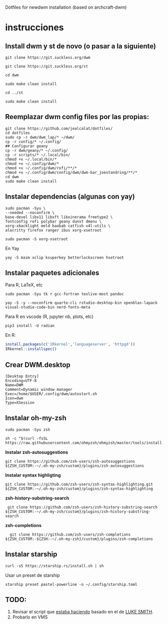 
Dotfiles for newdwm installation (based on archcraft-dwm)

# instrucciones

## Install dwm y st de novo (o pasar a la siguiente)

`git clone https://git.suckless.org/dwm`

`git clone https://git.suckless.org/st`

`cd dwm`

`sudo make clean install`

`cd ../st`

`sudo make clean install`

## Reemplazar dwm config files por las propias:

```console
git clone https://github.com/jealcalat/dotfiles/
cd dotfiles
sudo cp -r dwm/dwm_lap/* ~/dwm/
cp -r config/* ~/.config/
## Configurar geany
cp -r dwm/geany/* ~/.config/
cp -r scripts/* ~/.local/bin/
chmod +x ~/.local/bin/*
chmod +x ~/.config/dwm/*
chmod +x ~/.config/dwm/rofi/**/*
chmod +x ~/.config/dwm/config/dwm/dwm-bar_joestandring/**/*
cd dwm
sudo make clean install
```

<!-- ## Crear directorio .config/dwm y colocar lo  s archivos de la carpeta dwm

```console
cd ..
cp -r dwm/ .config/dwm
``` -->

## Instalar dependencias (algunas con yay)

```console
sudo pacman -Syu \
--needed --noconfirm \
base-devel libx11 libxft libxinerama freetype2 \
fontconfig rofi polybar geany dunst dmenu \ 
xorg-xbacklight meld baobab catfish v4l-utils \
alacritty firefox ranger ibus xorg-xsetroot
```

```console
sudo pacman -S xorg-xsetroot
```

En Yay

```console
yay -S maim xclip ksuperkey betterlockscreen hsetroot 
```

## Instalar paquetes adicionales

Para R, LaTeX, etc
```console
sudo pacman -Syu tk r gcc-fortran texlive-most pandoc
```

```
yay -S -y --noconfirm quarto-cli rstudio-desktop-bin openblas-lapack visual-studio-code-bin nerd-fonts-meta
```

Para R en vscode (R, jupyter nb, plots, etc)

```console
pip3 install -U radian
```

En R:

```r
install.packages(c('IRkernel','languageserver', 'httpgd'))
IRkernel::installspec()
```
## Crear DWM.desktop

```
[Desktop Entry]
Encoding=UTF-8
Name=DWM
Comment=Dynamic window manager
Exec=/home/$USER/.config/dwm/autostart.sh
Icon=dwm
Type=XSession
```

## Instalar oh-my-zsh

```console
sudo pacman -Syu zsh
```

```console
sh -c "$(curl -fsSL https://raw.githubusercontent.com/ohmyzsh/ohmyzsh/master/tools/install.sh)"
```

**Instalar zsh-autosuggestions**

```console
git clone https://github.com/zsh-users/zsh-autosuggestions ${ZSH_CUSTOM:-~/.oh-my-zsh/custom}/plugins/zsh-autosuggestions
```

**Instalar syntax highligting**

```console
git clone https://github.com/zsh-users/zsh-syntax-highlighting.git ${ZSH_CUSTOM:-~/.oh-my-zsh/custom}/plugins/zsh-syntax-highlighting
```

**zsh-history-substring-search**

```console
 git clone https://github.com/zsh-users/zsh-history-substring-search ${ZSH_CUSTOM:-~/.oh-my-zsh/custom}/plugins/zsh-history-substring-search
```

**zsh-completions**

```console
  git clone https://github.com/zsh-users/zsh-completions ${ZSH_CUSTOM:-${ZSH:-~/.oh-my-zsh}/custom}/plugins/zsh-completions
``` 

## Instalar starship

```console
curl -sS https://starship.rs/install.sh | sh
```

Usar un preset de starship

```console
starship preset pastel-powerline -o ~/.config/starship.toml
```

## TODO:

1. Revisar el script que [estaba haciendo](https://github.com/jealcalat/dots_newdwm/blob/main/install_custom_dwm) basado en el de [LUKE SMITH](https://github.com/LukeSmithxyz/LARBS).
2. Probarlo en VMS